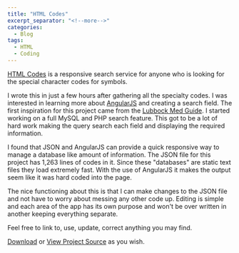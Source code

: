 ```yaml
---
title: "HTML Codes"
excerpt_separator: "<!--more-->"
categories:
  - Blog
tags:
  - HTML
  - Coding
---
```


[HTML Codes](http://claytonerrington.com/html-codes/) is a responsive search service for anyone who is looking for the special character codes for symbols.

I wrote this in just a few hours after gathering all the specialty codes. I was interested in learning more about [AngularJS](https://angularjs.org/) and creating a search field. The first inspiration for this project came from the [Lubbock Med Guide](http://lubbockmedguide.com). I started working on a full MySQL and PHP search feature. This got to be a lot of hard work making the query search each field and displaying the required information.

I found that JSON and AngularJS can provide a quick responsive way to manage a database like amount of information. The JSON file for this project has 1,263 lines of codes in it. Since these "databases" are static text files they load extremely fast. With the use of AngularJS it makes the output seem like it was hard coded into the page.

The nice functioning about this is that I can make changes to the JSON file and not have to worry about messing any other code up. Editing is simple and each area of the app has its own purpose and won't be over written in another keeping everything separate.

Feel free to link to, use, update, correct anything you may find.

[Download](https://github.com/cjerrington/html-codes/archive/gh-pages.zip) or [View Project Source](https://github.com/cjerrington/html-codes) as you wish.
